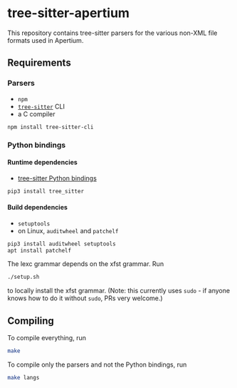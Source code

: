 # tree-sitter-apertium

This repository contains tree-sitter parsers for the various non-XML file formats used in Apertium.

## Requirements

### Parsers

* `npm`
* [`tree-sitter`](https://github.com/tree-sitter/tree-sitter) CLI
* a C compiler

```bash
npm install tree-sitter-cli
```

### Python bindings

#### Runtime dependencies

* [tree-sitter Python bindings](https://github.com/tree-sitter/py-tree-sitter)

```bash
pip3 install tree_sitter
```

#### Build dependencies

* `setuptools`
* on Linux, `auditwheel` and `patchelf`

```bash
pip3 install auditwheel setuptools
apt install patchelf
```

The lexc grammar depends on the xfst grammar. Run

```bash
./setup.sh
```

to locally install the xfst grammar. (Note: this currently uses `sudo` - if anyone knows how to do it without `sudo`, PRs very welcome.)

## Compiling

To compile everything, run

```bash
make
```

To compile only the parsers and not the Python bindings, run

```bash
make langs
```

